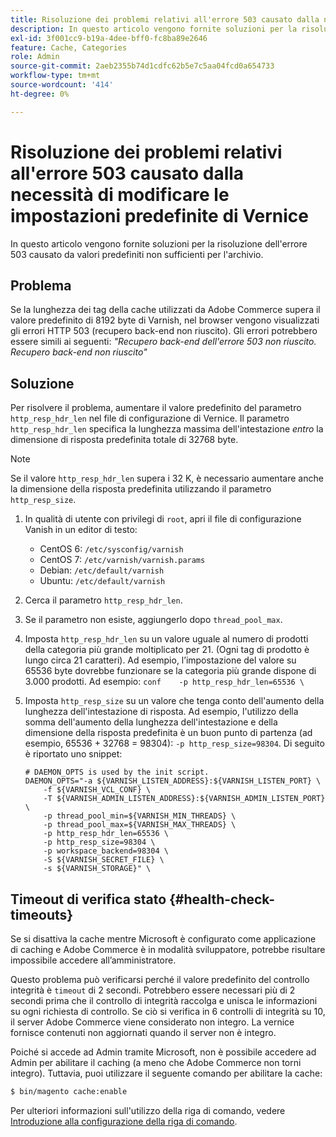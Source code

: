```yaml
---
title: Risoluzione dei problemi relativi all'errore 503 causato dalla necessità di modificare le impostazioni predefinite di Vernice
description: In questo articolo vengono fornite soluzioni per la risoluzione dell'errore 503 causato da valori predefiniti non sufficienti per l'archivio.
exl-id: 3f001cc9-b19a-4dee-bff0-fc8ba89e2646
feature: Cache, Categories
role: Admin
source-git-commit: 2aeb2355b74d1cdfc62b5e7c5aa04fcd0a654733
workflow-type: tm+mt
source-wordcount: '414'
ht-degree: 0%

---
```


# Risoluzione dei problemi relativi all&#39;errore 503 causato dalla necessità di modificare le impostazioni predefinite di Vernice

In questo articolo vengono fornite soluzioni per la risoluzione dell&#39;errore 503 causato da valori predefiniti non sufficienti per l&#39;archivio.

## Problema

Se la lunghezza dei tag della cache utilizzati da Adobe Commerce supera il valore predefinito di 8192 byte di Varnish, nel browser vengono visualizzati gli errori HTTP 503 (recupero back-end non riuscito). Gli errori potrebbero essere simili ai seguenti: *&quot;Recupero back-end dell&#39;errore 503 non riuscito. Recupero back-end non riuscito&quot;*

## Soluzione

Per risolvere il problema, aumentare il valore predefinito del parametro `http_resp_hdr_len` nel file di configurazione di Vernice. Il parametro `http_resp_hdr_len` specifica la lunghezza massima dell&#39;intestazione *entro* la dimensione di risposta predefinita totale di 32768 byte.

>[!NOTE]
>
>Se il valore `http_resp_hdr_len` supera i 32 K, è necessario aumentare anche la dimensione della risposta predefinita utilizzando il parametro `http_resp_size`.

1. In qualità di utente con privilegi di `root`, apri il file di configurazione Vanish in un editor di testo:
   * CentOS 6: `/etc/sysconfig/varnish`
   * CentOS 7: `/etc/varnish/varnish.params`
   * Debian: `/etc/default/varnish`
   * Ubuntu: `/etc/default/varnish`
1. Cerca il parametro `http_resp_hdr_len`.
1. Se il parametro non esiste, aggiungerlo dopo `thread_pool_max`.
1. Imposta `http_resp_hdr_len` su un valore uguale al numero di prodotti della categoria più grande moltiplicato per 21. (Ogni tag di prodotto è lungo circa 21 caratteri).    Ad esempio, l’impostazione del valore su 65536 byte dovrebbe funzionare se la categoria più grande dispone di 3.000 prodotti.    Ad esempio:    ```conf    -p http_resp_hdr_len=65536 \    ```
1. Imposta `http_resp_size` su un valore che tenga conto dell&#39;aumento della lunghezza dell&#39;intestazione di risposta.    Ad esempio, l&#39;utilizzo della somma dell&#39;aumento della lunghezza dell&#39;intestazione e della dimensione della risposta predefinita è un buon punto di partenza (ad esempio, 65536 + 32768 = 98304): `-p http_resp_size=98304`. Di seguito è riportato uno snippet:

   ```
   # DAEMON_OPTS is used by the init script.
   DAEMON_OPTS="-a ${VARNISH_LISTEN_ADDRESS}:${VARNISH_LISTEN_PORT} \
       -f ${VARNISH_VCL_CONF} \
       -T ${VARNISH_ADMIN_LISTEN_ADDRESS}:${VARNISH_ADMIN_LISTEN_PORT} \
       -p thread_pool_min=${VARNISH_MIN_THREADS} \
       -p thread_pool_max=${VARNISH_MAX_THREADS} \
       -p http_resp_hdr_len=65536 \
       -p http_resp_size=98304 \
       -p workspace_backend=98304 \
       -S ${VARNISH_SECRET_FILE} \
       -s ${VARNISH_STORAGE}" \
   ```

## Timeout di verifica stato {#health-check-timeouts}

Se si disattiva la cache mentre Microsoft è configurato come applicazione di caching e Adobe Commerce è in modalità sviluppatore, potrebbe risultare impossibile accedere all’amministratore.

Questo problema può verificarsi perché il valore predefinito del controllo integrità è `timeout` di 2 secondi. Potrebbero essere necessari più di 2 secondi prima che il controllo di integrità raccolga e unisca le informazioni su ogni richiesta di controllo. Se ciò si verifica in 6 controlli di integrità su 10, il server Adobe Commerce viene considerato non integro. La vernice fornisce contenuti non aggiornati quando il server non è integro.

Poiché si accede ad Admin tramite Microsoft, non è possibile accedere ad Admin per abilitare il caching (a meno che Adobe Commerce non torni integro). Tuttavia, puoi utilizzare il seguente comando per abilitare la cache:

```bash
$ bin/magento cache:enable
```

Per ulteriori informazioni sull&#39;utilizzo della riga di comando, vedere [Introduzione alla configurazione della riga di comando](https://experienceleague.adobe.com/it/docs/commerce-operations/configuration-guide/cli/config-cli).

